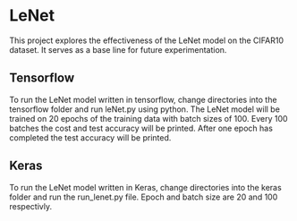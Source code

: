 # LeNet
This project explores the effectiveness of the LeNet model on the CIFAR10 dataset. It serves as a base line for future experimentation.

## Tensorflow
To run the LeNet model written in tensorflow, change directories into the tensorflow folder and run leNet.py using python.
The LeNet model will be trained on 20 epochs of the training data with batch sizes of 100.
Every 100 batches the cost and test accuracy will be printed. After one epoch has completed the test accuracy will be printed.

## Keras
To run the LeNet model written in Keras, change directories into the keras folder and run the run_lenet.py file.
Epoch and batch size are 20 and 100 respectivly.
